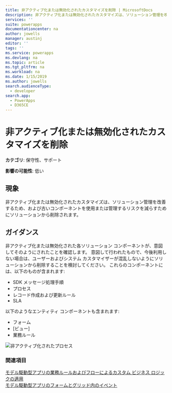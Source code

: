 ```yaml
---
title: 非アクティブ化または無効化されたカスタマイズを削除 | MicrosoftDocs
description: 非アクティブ化または無効化されたカスタマイズは、ソリューション管理を改善するため、および古いコンポーネントを使用または管理するリスクを減らすためにソリューションから削除されます。
services: ''
suite: powerapps
documentationcenter: na
author: jowells
manager: austinj
editor: ''
tags: ''
ms.service: powerapps
ms.devlang: na
ms.topic: article
ms.tgt_pltfrm: na
ms.workload: na
ms.date: 1/15/2019
ms.author: jowells
search.audienceType:
  - developer
search.app:
  - PowerApps
  - D365CE
---
```

# <a name="remove-deactivated-or-disabled-customizations"></a>非アクティブ化または無効化されたカスタマイズを削除

**カテゴリ**: 保守性、サポート

**影響の可能性**: 低い

<a name='symptoms'></a>

## <a name="symptoms"></a>現象

非アクティブ化または無効化されたカスタマイズは、ソリューション管理を改善するため、および古いコンポーネントを使用または管理するリスクを減らすためにソリューションから削除されます。

<a name='guidance'></a>

## <a name="guidance"></a>ガイダンス

非アクティブ化または無効化された各ソリューション コンポーネントが、意図してそのようにされたことを確認します。  意図して行われたもので、今後利用しない場合は、ユーザーおよびシステム カスタマイザーが混乱しないようにソリューションから削除することを検討してください。 これらのコンポーネントには、以下のものが含まれます:

- SDK メッセージ処理手順
- プロセス
- レコード作成および更新ルール
- SLA

以下のようなエンティティ コンポーネントも含まれます:

- フォーム
- [ビュー]
- 業務ルール

![非アクティブ化されたプロセス](../media/deactivated-processes.png)

<a name='seealso'></a>

### <a name="see-also"></a>関連項目

[モデル駆動型アプリの業務ルールおよびフローによるカスタム ビジネス ロジックの適用](/powerapps/maker/model-driven-apps/guide-staff-through-common-tasks-processes)<br />
[モデル駆動型アプリのフォームとグリッド内のイベント](/powerapps/developer/model-driven-apps/clientapi/events-forms-grids)<br/>